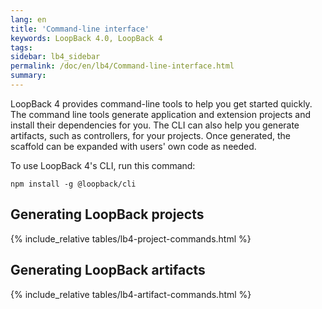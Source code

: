```yaml
---
lang: en
title: 'Command-line interface'
keywords: LoopBack 4.0, LoopBack 4
tags:
sidebar: lb4_sidebar
permalink: /doc/en/lb4/Command-line-interface.html
summary:
---
```


LoopBack 4 provides command-line tools to help you get started quickly. The command line tools generate application and extension projects and install their dependencies for you.
The CLI can also help you generate artifacts, such as controllers, for your projects.
Once generated, the scaffold can be expanded with users' own code as needed.

To use LoopBack 4's CLI, run this command:

```
npm install -g @loopback/cli
```

## Generating LoopBack projects

{% include_relative tables/lb4-project-commands.html %}

## Generating LoopBack artifacts

{% include_relative tables/lb4-artifact-commands.html %}
